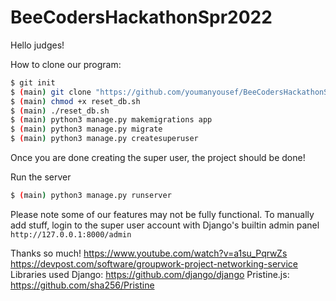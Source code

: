 # BeeCodersHackathonSpr2022
Hello judges!

How to clone our program:

```bash
$ git init
$ (main) git clone "https://github.com/youmanyousef/BeeCodersHackathonSpr2022.git"
$ (main) chmod +x reset_db.sh
$ (main) ./reset_db.sh
$ (main) python3 manage.py makemigrations app
$ (main) python3 manage.py migrate
$ (main) python3 manage.py createsuperuser
```

Once you are done creating the super user, the project should be done!

Run the server 

```bash
$ (main) python3 manage.py runserver
```

Please note some of our features may not be fully functional. To manually add stuff, login to the super user account with Django's builtin admin panel
`
http://127.0.0.1:8000/admin
`

Thanks so much!
https://www.youtube.com/watch?v=a1su_PqrwZs
https://devpost.com/software/groupwork-project-networking-service
Libraries used
Django: https://github.com/django/django
Pristine.js: https://github.com/sha256/Pristine

